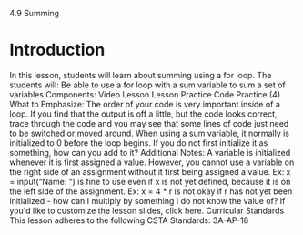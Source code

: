 4.9 Summing
# Introduction
In this lesson, students will learn about summing using a for loop. 
The students will:
Be able to use a for loop with a sum variable to sum a set of variables
Components:
Video Lesson
Lesson Practice
Code Practice (4)
What to Emphasize:
The order of your code is very important inside of a loop. If you find that the output is off a little, but the code looks correct, trace through the code and you may see that some lines of code just need to be switched or moved around.
When using a sum variable, it normally is initialized to 0 before the loop begins. If you do not first initialize it as something, how can you add to it?
Additional Notes:
A variable is initialized whenever it is first assigned a value. However, you cannot use a variable on the right side of an assignment without it first being assigned a value. Ex: x = input(“Name: “) is fine to use even if x is not yet defined, because it is on the left side of the assignment. Ex: x = 4 * r is not okay if r has not yet been initialized - how can I multiply by something I do not know the value of?
If you'd like to customize the lesson slides, click here.
Curricular Standards
This lesson adheres to the following CSTA Standards: 3A-AP-18
